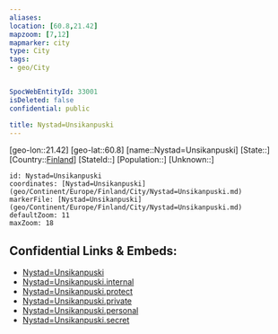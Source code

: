 ```yaml
---
aliases: 
location: [60.8,21.42]
mapzoom: [7,12] 
mapmarker: city 
type: City
tags:
- geo/City


SpocWebEntityId: 33001
isDeleted: false
confidential: public

title: Nystad=Unsikanpuski
---
```

[geo-lon::21.42]
[geo-lat::60.8]
[name::Nystad=Unsikanpuski]
[State::]
[Country::[Finland](geo/Continent/Europe/Finland.md)]
[StateId::]
[Population::]
[Unknown::]


```leaflet
id: Nystad=Unsikanpuski
coordinates: [Nystad=Unsikanpuski](geo/Continent/Europe/Finland/City/Nystad=Unsikanpuski.md)
markerFile: [Nystad=Unsikanpuski](geo/Continent/Europe/Finland/City/Nystad=Unsikanpuski.md)
defaultZoom: 11 
maxZoom: 18
```


## Confidential Links & Embeds: 
- [Nystad=Unsikanpuski](../../../../../../_public/geo/Continent/Europe/Finland/City/Nystad=Unsikanpuski.md) 
- [Nystad=Unsikanpuski.internal](../../../../../../_internal/geo/Continent/Europe/Finland/City/Nystad=Unsikanpuski.internal.md) 
- [Nystad=Unsikanpuski.protect](../../../../../../_protect/geo/Continent/Europe/Finland/City/Nystad=Unsikanpuski.protect.md) 
- [Nystad=Unsikanpuski.private](../../../../../../_private/geo/Continent/Europe/Finland/City/Nystad=Unsikanpuski.private.md) 
- [Nystad=Unsikanpuski.personal](../../../../../../_personal/geo/Continent/Europe/Finland/City/Nystad=Unsikanpuski.personal.md) 
- [Nystad=Unsikanpuski.secret](../../../../../../_secret/geo/Continent/Europe/Finland/City/Nystad=Unsikanpuski.secret.md) 
